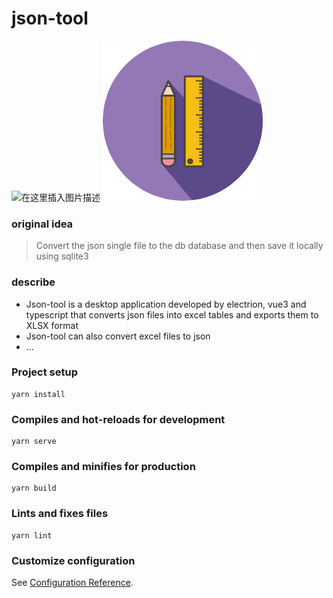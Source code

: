 # json-tool

![在这里插入图片描述](https://img-blog.csdnimg.cn/2b431b0a12f341178ffdf72b5a475b8f.png#pic_center)
![avatar](./src/assets/login-icon.png#pic_center)

### original idea

> Convert the json single file to the db database and then save it locally using sqlite3

### describe
* Json-tool is a desktop application developed by electrion, vue3 and typescript that converts json files into excel tables and exports them to XLSX format
* Json-tool can also convert excel files to json
* ...

### Project setup
```
yarn install
```

### Compiles and hot-reloads for development
```
yarn serve
```

### Compiles and minifies for production
```
yarn build
```

### Lints and fixes files
```
yarn lint
```

### Customize configuration
See [Configuration Reference](https://cli.vuejs.org/config/).
